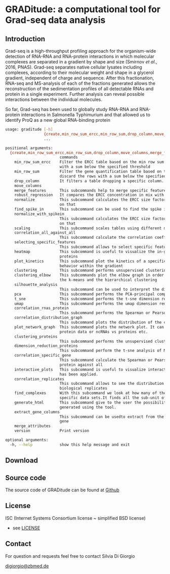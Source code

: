 # GRADitude: a computational tool for Grad-seq data analysis

## Introduction

Grad-seq is a high-throughput profiling approach for the organism-wide detection of RNA-RNA and
RNA-protein interactions in which molecular complexes are separated in a gradient by shape and size
(Smirnov *et* *al*., 2016, PNAS). Grad-seq separates native cellular lysates including complexes,
according to their molecular weight and shape in a glycerol gradient, independent of charge and
sequence. After this fractionation, RNA-seq and MS-analysis of each of the fractions generated
allows the reconstruction of the sedimentation profiles of all detectable RNAs and protein in a single
experiment. Further analysis can reveal possible interactions between the individual molecules.

So far, Grad-seq has been used to globally study RNA-RNA and RNA-protein interactions in
Salmonella Typhimurium and that allowed us to identify ProQ as a new global RNA-binding protein


```bash
usage: graditude [-h]
                 {create,min_row_sum_ercc,min_row_sum,drop_column,move_columns,merge_features,robust_regression,normalize,find_spike_in,normalize_with_spikein,scaling,correlation_all_against_all,selecting_specific_features,heatmap,plot_kinetics,clustering,clustering_elbow,silhouette_analysis,pca,t_sne,umap,correlation_rnas_protein,correlation_distribution_graph,plot_network_graph,clustering_proteins,dimension_reduction_proteins,correlation_specific_gene,interactive_plots,correlation_replicates,find_complexes,generate_html,extract_gene_columns,merge_attributes,version}
                 ...

positional arguments:
  {create,min_row_sum_ercc,min_row_sum,drop_column,move_columns,merge_features,robust_regression,normalize,find_spike_in,normalize_with_spikein,scaling,correlation_all_against_all,selecting_specific_features,heatmap,plot_kinetics,clustering,clustering_elbow,silhouette_analysis,pca,t_sne,umap,correlation_rnas_protein,correlation_distribution_graph,plot_network_graph,clustering_proteins,dimension_reduction_proteins,correlation_specific_gene,interactive_plots,correlation_replicates,find_complexes,generate_html,extract_gene_columns,merge_attributes,version}
                        commands
    min_row_sum_ercc    Filter the ERCC table based on the min row sum. It calculates the sum row-wise and discard the rows
                        with a sum below the specified threshold
    min_row_sum         Filter the gene quantification table based on the min row sum. It calculates the sum row wise and
                        discard the rows with a sum below the specified threshold
    drop_column         It filters a table dropping a specific column.
    move_columns
    merge_features      This subcommands help to merge specific features
    robust_regression   It compares the ERCC concentration in mix with the ERCC reads and take it out the outliers
    normalize           This subcommand calculates the ERCC size factor and normalize the gene quantification table based
                        on that
    find_spike_in       This subcommand can be used to find the spike in when there areno ERCC reads available
    normalize_with_spikein
                        This subcommand calculates the ERCC size factor and normalize the gene quantification table based
                        on that
    scaling             This subcommand scales tables using different methods
    correlation_all_against_all
                        This subcommand calculate the correlation coefficients all against all.
    selecting_specific_features
                        This subcommand allows to select specific features in a table (for example ncRNAs
    heatmap             This subcommand is useful to visualize the in-gradient behavior of a larger group of transcripts or
                        proteins
    plot_kinetics       This subcommand plot the kinetics of a specific transcript or protein to better visualize their
                        behavior within the gradient
    clustering          This subcommand performs unsupervised clustering using different algorithm
    clustering_elbow    This subcommands plot the elbow graph in order to choose the ideal number of clusters necessary for
                        the k-means and the hierarchical clustering
    silhouette_analysis
                        This subcommand can be used to interpret the distance between clusters
    pca                 This subcommand performs the PCA-principal component dimension reduction
    t_sne               This subcommand performs the t-sne dimension reduction
    umap                This subcommand performs the umap dimension reduction analysis
    correlation_rnas_protein
                        This subcommand performs the Spearman or Pearson correlation coefficients of two tables.
    correlation_distribution_graph
                        This subcommand plots the distribution of the correlation coefficients as a histogram
    plot_network_graph  This subcommand plots the network plot. It can be used to plot for example sequencing data vs
                        protein data or ncRNAs vs proteins etc.
    clustering_proteins
                        This subcommand performs the unsupervised clustering of protein data
    dimension_reduction_proteins
                        This subcommand perform the t-sne analysis of Mass spectrometry data
    correlation_specific_gene
                        This subcommand calculate the Spearman or Pearson correlation of a specific gene or a specific
                        protein against all
    interactive_plots   This subcommand is useful to visualize interactively a plot after a dimension reduction algorithm
                        has been applied.
    correlation_replicates
                        This subcommand allows to see the distribution of the correlation coefficient between two
                        biological replicates
    find_complexes      With this subcommand we look at how many of the known proteincomplexes are actually present in our
                        specific data sets.It finds all the sub-unit of a specific complexand calculate the correlation
    generate_html       This subcommand give to the user the possibilityof creating an html page containingmany results
                        generated using the tool.
    extract_gene_columns
                        This subcommand can be usedto extract from the attributecolumn the name or the ID of a specific
                        gene
    merge_attributes
    version             Print version

optional arguments:
  -h, --help            show this help message and exit

```


## Download

## Source code
The source code of GRADitude can be found at [Github](https://github.com/foerstner-lab/GRADitude)

## License
ISC (Internet Systems Consortium license ~ simplified BSD license)
 - see [LICENSE](license.md)

## Contact
For question and requests feel free to contact 
Silvia Di Giorgio
 
 <digiorgio@zbmed.de>